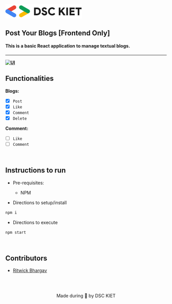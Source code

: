 <p align="left">
	<img width="240" src="https://raw.githubusercontent.com/dsckiet/resources/master/dsckiet-logo.png" />
	<h2 align="left"> Post Your Blogs [Frontend Only] </h2>
	<h4 align="left"> This is a basic React application to manage textual blogs. <h4>
</p>

--- 
  [![UI ](https://img.shields.io/badge/User%20Interface-Link%20to%20UI-orange?style=for-the-badge&logo=appveyor)](https://post-your-blogs.netlify.app)


## Functionalities

**Blogs:**

- [x] `Post`
- [x] `Like`
- [x] `Comment`
- [x] `Delete`

**Comment:**

- [ ] `Like`
- [ ] `Comment`

<br>


## Instructions to run

* Pre-requisites:
	-  NPM

* Directions to setup/install
```bash
npm i
```

* Directions to execute

```bash
npm start
```

<br>

## Contributors

* [Ritwick Bhargav](https://github.com/ritwickbhargav80)



<br>
<br>

<p align="center">
	Made during 🌙 by DSC KIET
</p>
